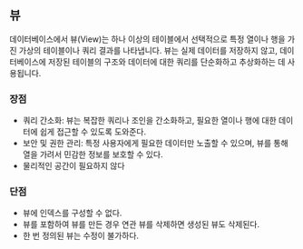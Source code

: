 ## 뷰
데이터베이스에서 뷰(View)는 하나 이상의 테이블에서 선택적으로 특정 열이나 행을 가진 가상의 테이블이나 쿼리 결과를 나타냅니다. 뷰는 실제 데이터를 저장하지 않고, 데이터베이스에 저장된 테이블의 구조와 데이터에 대한 쿼리를 단순화하고 추상화하는 데 사용됩니다.

### 장점
- 쿼리 간소화: 뷰는 복잡한 쿼리나 조인을 간소화하고, 필요한 열이나 행에 대한 데이터에 쉽게 접근할 수 있도록 도와준다.
- 보안 및 권한 관리: 특정 사용자에게 필요한 데이터만 노출할 수 있으며, 뷰를 통해 열을 가려서 민감한 정보를 보호할 수 있다.
- 물리적인 공간이 필요하지 않다

### 단점
- 뷰에 인덱스를 구성할 수 없다.
- 뷰를 포함하여 뷰를 만든 경우 연관 뷰를 삭제하면 생성된 뷰도 삭제된다.
- 한 번 정의된 뷰는 수정이 불가하다.